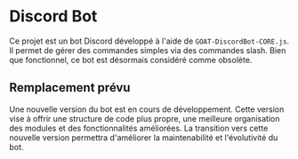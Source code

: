 # Discord Bot

Ce projet est un bot Discord développé à l'aide de `GOAT-DiscordBot-CORE.js`. Il permet de gérer des commandes simples via des commandes slash. Bien que fonctionnel, ce bot est désormais considéré comme obsolète.

## Remplacement prévu

Une nouvelle version du bot est en cours de développement. Cette version vise à offrir une structure de code plus propre, une meilleure organisation des modules et des fonctionnalités améliorées. La transition vers cette nouvelle version permettra d'améliorer la maintenabilité et l'évolutivité du bot.
